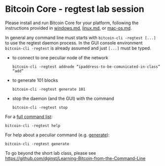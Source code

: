 # Bitcoin Core - regtest lab session

Please install and run Bitcoin Core for your platform, following the instructions provided in
[windows.md](https://github.com/dginst/BitcoinBlockchainTechnology/blob/master/regtest-lab/windows.md),
[linux.md](https://github.com/dginst/BitcoinBlockchainTechnology/blob/master/regtest-lab/linux.md), or
[mac-os.md](https://github.com/dginst/BitcoinBlockchainTechnology/blob/master/regtest-lab/mac-os.md).

In general any command line must starts with `bitcoin-cli -regtest [...]` to use the regtest daemon process. In the GUI console environment `bitcoin-cli -regtest` is already assumed and just `[...]` must be typed. 

* to connect to one peculiar node of the network  
   ```
   bitcoin-cli -regtest addnode “ipaddress-to-be-comunicated-in-class” “add”
   ```
* to generate 101 blocks  
   ```
   bitcoin-cli -regtest generate 101
   ```
* stop the daemon (and the GUI) with the command
  ```
  bitcoin-cli -regtest stop
  ```

For a [full command list](https://bitcoincore.org/en/doc/0.17.0/):
   ```
   bitcoin-cli -regtest help
   ```

For help about a peculiar command (e.g. [generate](https://bitcoincore.org/en/doc/0.17.0/rpc/generating/generate/)):
   ```
   bitcoin-cli -regtest generate
   ```


To go beyond the short lab class, please see <https://github.com/dginst/Learning-Bitcoin-from-the-Command-Line>

